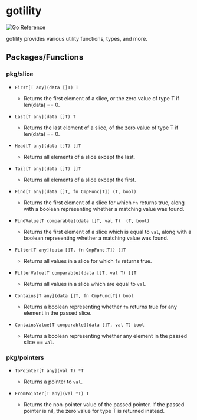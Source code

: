 # gotility

[![Go Reference](https://pkg.go.dev/badge/github.com/jalavosus/gotility.svg)](https://pkg.go.dev/github.com/jalavosus/gotility)

gotility provides various utility functions, types, and more. 

## Packages/Functions

### pkg/slice

- `First[T any](data []T) T`
  - Returns the first element of a slice, or the zero value of type T if len(data) == 0.

- `Last[T any](data []T) T`
  - Returns the last element of a slice, of the zero value of type T if len(data) == 0.

- `Head[T any](data []T) []T`
  - Returns all elements of a slice except the last.

- `Tail[T any](data []T) []T`
  - Returns all elements of a slice except the first.

- `Find[T any](data []T, fn CmpFunc[T]) (T, bool)`
  - Returns the first element of a slice for which `fn` returns true, along with a boolean representing whether a matching value was found.

- `FindValue[T comparable](data []T, val T)  (T, bool)`
  - Returns the first element of a slice which is equal to `val`, along with a boolean representing whether a matching value was found.

- `Filter[T any](data []T, fn CmpFunc[T]) []T`
  - Returns all values in a slice for which `fn` returns true.

- `FilterValue[T comparable](data []T, val T) []T`
  - Returns all values in a slice which are equal to `val`.

- `Contains[T any](data []T, fn CmpFunc[T]) bool`
  - Returns a boolean representing whether `fn` returns true for any element in the passed slice.

- `ContainsValue[T comparable](data []T, val T) bool`
  - Returns a boolean representing whether any element in the passed slice == `val`.

### pkg/pointers

- `ToPointer[T any](val T) *T`
  - Returns a pointer to `val`.

- `FromPointer[T any](val *T) T`
  - Returns the non-pointer value of the passed pointer. If the passed pointer is nil, the zero value for type T is returned instead.